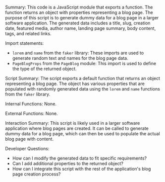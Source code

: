 Summary:
This code is a JavaScript module that exports a function. The function returns an object with properties representing a blog page. The purpose of this script is to generate dummy data for a blog page in a larger software application. The generated data includes a title, slug, creation date, featured media, author name, landing page summary, body content, tags, and related links.

Import statements:
- `lorem` and `name` from the `faker` library: These imports are used to generate random text and names for the blog page data.
- `PageBlogProps` from the `PageBlog` module: This import is used to define the type of the returned object.

Script Summary:
The script exports a default function that returns an object representing a blog page. The object has various properties that are populated with randomly generated data using the `lorem` and `name` functions from the `faker` library.

Internal Functions:
None.

External Functions:
None.

Interaction Summary:
This script is likely used in a larger software application where blog pages are created. It can be called to generate dummy data for a blog page, which can then be used to populate the actual blog page with content.

Developer Questions:
- How can I modify the generated data to fit specific requirements?
- Can I add additional properties to the returned object?
- How can I integrate this script with the rest of the application's blog page creation process?